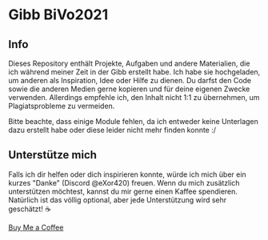 # Gibb BiVo2021

## Info

Dieses Repository enthält Projekte, Aufgaben und andere Materialien, die ich während meiner Zeit in der Gibb erstellt habe. Ich habe sie hochgeladen, um anderen als Inspiration, Idee oder Hilfe zu dienen. Du darfst den Code sowie die anderen Medien gerne kopieren und für deine eigenen Zwecke verwenden. Allerdings empfehle ich, den Inhalt nicht 1:1 zu übernehmen, um Plagiatsprobleme zu vermeiden.

Bitte beachte, dass einige Module fehlen, da ich entweder keine Unterlagen dazu erstellt habe oder diese leider nicht mehr finden konnte :/

## Unterstütze mich

Falls ich dir helfen oder dich inspirieren konnte, würde ich mich über ein kurzes "Danke" (Discord @eXor420) freuen. Wenn du mich zusätzlich unterstützen möchtest, kannst du mir gerne einen Kaffee spendieren. Natürlich ist das völlig optional, aber jede Unterstützung wird sehr geschätzt! ☕

[Buy Me a Coffee](https://www.buymeacoffee.com/eXor420)
